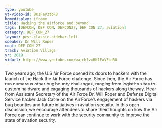 ```yaml
---
type: youtube
yt-video-id: BK1FaV3toR8
homedisplay: iframe
title: Hacking the airforce and beyond
tags: [DEFCON, DEF CON, DEFCON27, DEF CON 27, aviation]
category: DEF_CON_27
layout: post-classic-sidebar-left
speaker: Dr Will Roper
conf: DEF CON 27
track: Aviation Village
yr: 2019
vidurl: https://www.youtube.com/watch?v=BK1FaV3toR8
---
```

Two years ago, the U.S Air Force opened its doors to hackers with the launch of the Hack the Air Force challenge. Since then, the Air Force has run numerous other bug bounty challenges, ranging from logistics sites to custom hardware and engaging thousands of hackers along the way. Hear from Assistant Secretary of the Air Force Dr. Will Roper and Defense Digital Service hacker Jack Cable on the Air Force’s engagement of hackers via bug bounties and future initiatives in aviation security. In this open discussion, we encourage attendees to share their thoughts on how the Air Force can continue to work with the security community to improve the state of aviation security.
